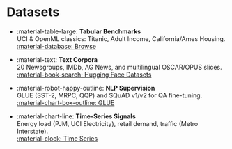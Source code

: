 # Datasets

<div class="feature-grid" markdown>

-   :material-table-large: **Tabular Benchmarks**  
    UCI & OpenML classics: Titanic, Adult Income, California/Ames Housing.  
    [:material-database: Browse](https://archive.ics.uci.edu/)

-   :material-text: **Text Corpora**  
    20 Newsgroups, IMDb, AG News, and multilingual OSCAR/OPUS slices.  
    [:material-book-search: Hugging Face Datasets](https://huggingface.co/datasets)

-   :material-robot-happy-outline: **NLP Supervision**  
    GLUE (SST-2, MRPC, QQP) and SQuAD v1/v2 for QA fine-tuning.  
    [:material-chart-box-outline: GLUE](https://huggingface.co/datasets/glue)

-   :material-chart-line: **Time-Series Signals**  
    Energy load (PJM, UCI Electricity), retail demand, traffic (Metro Interstate).  
    [:material-clock: Time Series](https://www.kaggle.com/datasets?search=time%20series)

</div>
